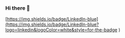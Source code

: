 ### Hi there 👋
[https://img.shields.io/badge/LinkedIn-blue](https://img.shields.io/badge/LinkedIn-blue?logo=linkedin&logoColor=white&style=for-the-badge
)
<!--
- 🌱 I’m currently learning ...
- 💬 Ask me about ...
- 📫 How to reach me: ...
- ⚡ Fun fact: ...
-->
